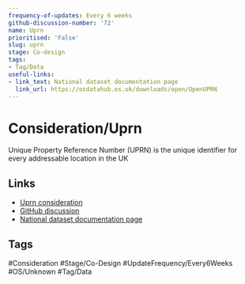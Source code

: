 ```yaml
---
frequency-of-updates: Every 6 weeks
github-discussion-number: '72'
name: Uprn
prioritised: 'False'
slug: uprn
stage: Co-design
tags:
- Tag/Data
useful-links:
- link_text: National dataset documentation page
  link_url: https://osdatahub.os.uk/downloads/open/OpenUPRN
---
```


# Consideration/Uprn

Unique Property Reference Number (UPRN) is the unique identifier for every addressable location in the UK

## Links

* [Uprn consideration](https://design.planning.data.gov.uk/planning-consideration/uprn)
* [GitHub discussion](https://github.com/digital-land/data-standards-backlog/discussions/72)
* [National dataset documentation page](https://osdatahub.os.uk/downloads/open/OpenUPRN)

## Tags

#Consideration #Stage/Co-Design #UpdateFrequency/Every6Weeks #OS/Unknown #Tag/Data